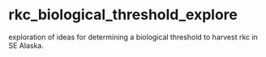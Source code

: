 # rkc_biological_threshold_explore
exploration of ideas for determining a biological threshold to harvest rkc in SE Alaska.
